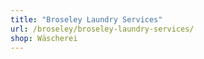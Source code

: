 ```yaml
---
title: "Broseley Laundry Services"
url: /broseley/broseley-laundry-services/
shop: Wäscherei
---
```

